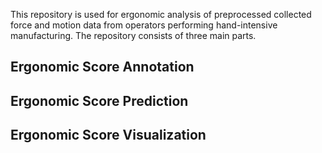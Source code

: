 
This repository is used for ergonomic analysis of preprocessed collected force and motion data from operators performing hand-intensive manufacturing. The repository consists of three main parts.

## Ergonomic Score Annotation



## Ergonomic Score Prediction



## Ergonomic Score Visualization
